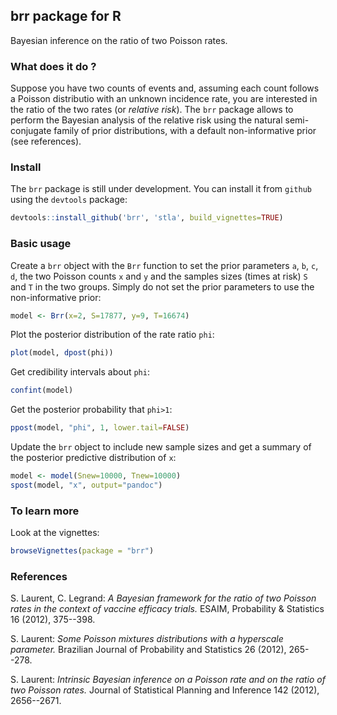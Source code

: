 ## brr package for R
Bayesian inference on the ratio of two Poisson rates.

### What does it do ? ###

Suppose you have two counts of events and, assuming each count follows a Poisson distributio with an unknown incidence rate, you are interested in the ratio of the two rates (or *relative risk*).  The `brr` package allows to perform the Bayesian analysis of the relative risk using the natural semi-conjugate family of prior distributions, with a default non-informative prior  (see references).


### Install ###

The `brr` package is still under development. You can install it from `github` using the `devtools` package:

```r
devtools::install_github('brr', 'stla', build_vignettes=TRUE)
```

### Basic usage ###

Create a `brr` object with the `Brr` function to set the prior parameters `a`, `b`, `c`, `d`, the two Poisson counts `x` and `y` and the samples sizes (times at risk) `S` and `T` in the two groups. Simply do not set the prior parameters to use the non-informative prior:

```r
model <- Brr(x=2, S=17877, y=9, T=16674)
``` 

Plot the posterior distribution of the rate ratio `phi`:

```r
plot(model, dpost(phi))
```

Get credibility intervals about `phi`:

```r
confint(model)
```

Get the posterior probability that `phi>1`:

```r
ppost(model, "phi", 1, lower.tail=FALSE)
```

Update the `brr` object to include new sample sizes and get a summary of the posterior predictive distribution of `x`:

```r
model <- model(Snew=10000, Tnew=10000)
spost(model, "x", output="pandoc")
```

### To learn more ###

Look at the vignettes:

```r
browseVignettes(package = "brr")
```

### References ###

S. Laurent, C. Legrand: *A Bayesian framework for the ratio of two Poisson rates in the context of vaccine efficacy trials.* ESAIM, Probability \& Statistics 16 (2012), 375--398.

S. Laurent: *Some Poisson mixtures  distributions with a hyperscale parameter.* Brazilian Journal of Probability and Statistics 26 (2012), 265--278.

S. Laurent: *Intrinsic Bayesian inference on a Poisson rate and on the ratio of two Poisson rates.* Journal of Statistical Planning and Inference 142 (2012), 2656--2671.
